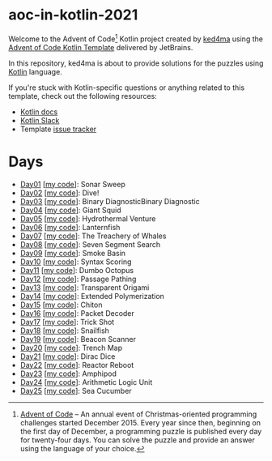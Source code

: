 # aoc-in-kotlin-2021

Welcome to the Advent of Code[^aoc] Kotlin project created by [ked4ma][github] using the [Advent of Code Kotlin Template][template] delivered by JetBrains.

In this repository, ked4ma is about to provide solutions for the puzzles using [Kotlin][kotlin] language.

If you're stuck with Kotlin-specific questions or anything related to this template, check out the following resources:

- [Kotlin docs][docs]
- [Kotlin Slack][slack]
- Template [issue tracker][issues]

# Days 
- [Day01](https://adventofcode.com/2021/day/1) [[my code](src/main/kotlin/Day01.kt)]: Sonar Sweep
- [Day02](https://adventofcode.com/2021/day/2) [[my code](src/main/kotlin/Day02.kt)]: Dive!
- [Day03](https://adventofcode.com/2021/day/3) [[my code](src/main/kotlin/Day03.kt)]: Binary DiagnosticBinary Diagnostic
- [Day04](https://adventofcode.com/2021/day/4) [[my code](src/main/kotlin/Day04.kt)]: Giant Squid
- [Day05](https://adventofcode.com/2021/day/5) [[my code](src/main/kotlin/Day05.kt)]: Hydrothermal Venture
- [Day06](https://adventofcode.com/2021/day/6) [[my code](src/main/kotlin/Day06.kt)]: Lanternfish
- [Day07](https://adventofcode.com/2021/day/7) [[my code](src/main/kotlin/Day07.kt)]: The Treachery of Whales
- [Day08](https://adventofcode.com/2021/day/8) [[my code](src/main/kotlin/Day08.kt)]: Seven Segment Search
- [Day09](https://adventofcode.com/2021/day/9) [[my code](src/main/kotlin/Day09.kt)]: Smoke Basin
- [Day10](https://adventofcode.com/2021/day/10) [[my code](src/main/kotlin/Day10.kt)]: Syntax Scoring
- [Day11](https://adventofcode.com/2021/day/11) [[my code](src/main/kotlin/Day11.kt)]: Dumbo Octopus
- [Day12](https://adventofcode.com/2021/day/12) [[my code](src/main/kotlin/Day12.kt)]: Passage Pathing
- [Day13](https://adventofcode.com/2021/day/13) [[my code](src/main/kotlin/Day13.kt)]: Transparent Origami
- [Day14](https://adventofcode.com/2021/day/14) [[my code](src/main/kotlin/Day14.kt)]: Extended Polymerization
- [Day15](https://adventofcode.com/2021/day/15) [[my code](src/main/kotlin/Day15.kt)]: Chiton
- [Day16](https://adventofcode.com/2021/day/16) [[my code](src/main/kotlin/Day16.kt)]: Packet Decoder
- [Day17](https://adventofcode.com/2021/day/17) [[my code](src/main/kotlin/Day17.kt)]: Trick Shot
- [Day18](https://adventofcode.com/2021/day/18) [[my code](src/main/kotlin/Day18.kt)]: Snailfish
- [Day19](https://adventofcode.com/2021/day/19) [[my code](src/main/kotlin/Day19.kt)]: Beacon Scanner
- [Day20](https://adventofcode.com/2021/day/20) [[my code](src/main/kotlin/Day20.kt)]: Trench Map
- [Day21](https://adventofcode.com/2021/day/21) [[my code](src/main/kotlin/Day21.kt)]: Dirac Dice
- [Day22](https://adventofcode.com/2021/day/22) [[my code](src/main/kotlin/Day22.kt)]: Reactor Reboot
- [Day23](https://adventofcode.com/2021/day/23) [[my code](src/main/kotlin/Day23.kt)]: Amphipod
- [Day24](https://adventofcode.com/2021/day/24) [[my code](src/main/kotlin/Day24.kt)]: Arithmetic Logic Unit
- [Day25](https://adventofcode.com/2021/day/25) [[my code](src/main/kotlin/Day25.kt)]: Sea Cucumber

[^aoc]:
    [Advent of Code][aoc] – An annual event of Christmas-oriented programming challenges started December 2015.
    Every year since then, beginning on the first day of December, a programming puzzle is published every day for twenty-four days.
    You can solve the puzzle and provide an answer using the language of your choice.

[aoc]: https://adventofcode.com
[docs]: https://kotlinlang.org/docs/home.html
[github]: https://github.com/ked4ma
[issues]: https://github.com/kotlin-hands-on/advent-of-code-kotlin-template/issues
[kotlin]: https://kotlinlang.org
[slack]: https://surveys.jetbrains.com/s3/kotlin-slack-sign-up
[template]: https://github.com/kotlin-hands-on/advent-of-code-kotlin-template
